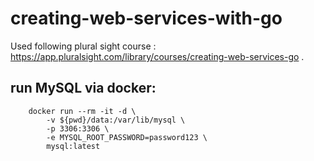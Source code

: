 # creating-web-services-with-go
   
Used following plural sight course : https://app.pluralsight.com/library/courses/creating-web-services-go . 



## run MySQL via docker:

```
    docker run --rm -it -d \
        -v ${pwd}/data:/var/lib/mysql \
        -p 3306:3306 \
        -e MYSQL_ROOT_PASSWORD=password123 \
        mysql:latest
```